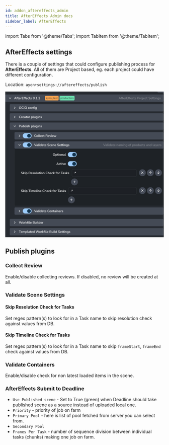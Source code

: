```yaml
---
id: addon_aftereffects_admin
title: AfterEffects Admin docs
sidebar_label: AfterEffects
---
```


import Tabs from '@theme/Tabs';
import TabItem from '@theme/TabItem';

## AfterEffects settings

There is a couple of settings that could configure publishing process for **AfterEffects**.
All of them are Project based, eg. each project could have different configuration.

Location: `ayon+settings://aftereffects/publish`

![AfterEffects Project Settings](assets/admin_hosts_aftereffects_settings.png)

## Publish plugins

### Collect Review
Enable/disable collecting reviews. If disabled, no review will be created at all. 

### Validate Scene Settings

#### Skip Resolution Check for Tasks

Set regex pattern(s) to look for in a Task name to skip resolution check against values from DB.

#### Skip Timeline Check for Tasks

Set regex pattern(s) to look for in a Task name to skip `frameStart`, `frameEnd` check against values from DB.

### Validate Containers
Enable/disable check for non latest loaded items in the scene.

### AfterEffects Submit to Deadline

* `Use Published scene` - Set to True (green) when Deadline should take published scene as a source instead of uploaded local one.
* `Priority` - priority of job on farm
* `Primary Pool` - here is list of pool fetched from server you can select from.
* `Secondary Pool`
* `Frames Per Task` - number of sequence division between individual tasks (chunks)
making one job on farm.